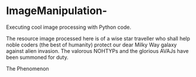 # ImageManipulation-
Executing cool image processing with Python code.

The resource image processed here is of a wise star traveller who shall help noble coders (the best of humanity) protect our dear Milky Way galaxy
against alien invasion. 
The valorous NOHTYPs and the glorious AVAJs have been summoned for duty.

The Phenomenon 
